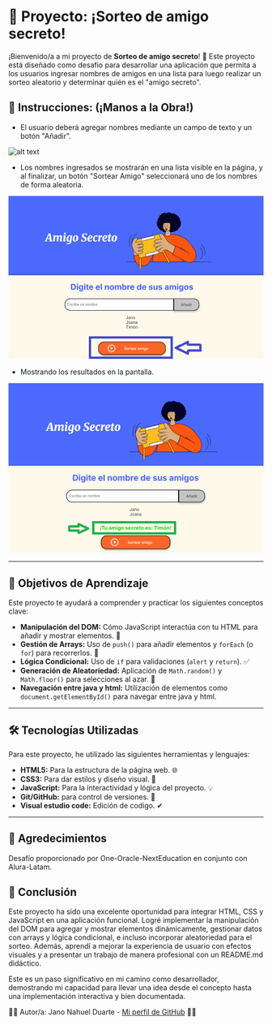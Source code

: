
# 🚀 Proyecto: ¡Sorteo de amigo secreto! 

¡Bienvenido/a a mi proyecto de **Sorteo de amigo secreto**! 🌟 Este proyecto está diseñado como desafio para desarrollar una aplicación que permita a los usuarios ingresar nombres de amigos en una lista para luego realizar un sorteo aleatorio y determinar quién es el "amigo secreto".

## 🚶 Instrucciones: (¡Manos a la Obra!)

* El usuario deberá agregar nombres mediante un campo de texto y un botón "Añadir".

![alt text](Png-Archivos/añadir-nombre.png)
* Los nombres ingresados se mostrarán en una lista visible en la página, y al finalizar, un botón "Sortear Amigo" seleccionará uno de los nombres de forma aleatoria.

![alt text](Png-Archivos/sortear-amigo.png)

* Mostrando los resultados en la pantalla.

![alt text](Png-Archivos/resultado.png)

---

## 🎯 Objetivos de Aprendizaje

Este proyecto te ayudará a comprender y practicar los siguientes conceptos clave:

* **Manipulación del DOM:** Cómo JavaScript interactúa con tu HTML para añadir y mostrar elementos. 📄
* **Gestión de Arrays:** Uso de `push()` para añadir elementos y `forEach` (o `for`) para recorrerlos. 🧩
* **Lógica Condicional:** Uso de `if` para validaciones (`alert` y `return`). ✅
* **Generación de Aleatoriedad:** Aplicación de `Math.random()` y `Math.floor()` para selecciones al azar. 🎲
* **Navegación entre java y html:** Utilización de elementos como `document.getElementById()` para navegar entre java y html.

---

## 🛠️ Tecnologías Utilizadas

Para este proyecto, he utilizado las siguientes herramientas y lenguajes:

* **HTML5:** Para la estructura de la página web. 🌐
* **CSS3:** Para dar estilos y diseño visual. 🎨
* **JavaScript:** Para la interactividad y lógica del proyecto. 💡
* **Git/GitHub:** para control de versiones. 🐙
* **Visual estudio code:** Edición de codigo. ✔

---

## 💬 Agredecimientos 
Desafío proporcionado por One-Oracle-NextEducation en conjunto con Alura-Latam.

## 💯 Conclusión 
Este proyecto ha sido una excelente oportunidad para integrar HTML, CSS y JavaScript en una aplicación funcional. Logré implementar la manipulación del DOM para agregar y mostrar elementos dinámicamente, gestionar datos con arrays y lógica condicional, e incluso incorporar aleatoriedad para el sorteo. Además, aprendí a mejorar la experiencia de usuario con efectos visuales y a presentar un trabajo de manera profesional con un README.md didáctico.

Este es un paso significativo en mi camino como desarrollador, demostrando mi capacidad para llevar una idea desde el concepto hasta una implementación interactiva y bien documentada.

🙋‍♀️ Autor/a:
Jano Nahuel Duarte - [Mi perfil de GitHub](https://github.com/JanoND2499) 👨‍💻 